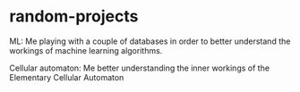 # random-projects
ML:
Me playing with a couple of databases in order to better understand the workings of machine learning algorithms.

Cellular automaton:
Me better understanding the inner workings of the Elementary Cellular Automaton


